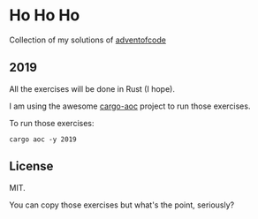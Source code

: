 # Ho Ho Ho

Collection of my solutions of [adventofcode](https://adventofcode.com)

## 2019

All the exercises will be done in Rust (I hope).

I am using the awesome [cargo-aoc](https://github.com/gobanos/cargo-aoc) project to run those exercises.

To run those exercises:

```
cargo aoc -y 2019
```

## License

MIT.

You can copy those exercises but what's the point, seriously?
